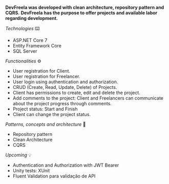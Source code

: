 **DevFreela was developed with clean architecture, repository pattern and CQRS.** 
**DevFreela has the purpose to offer projects and available labor regarding development.** 

*Technologies* ⌨️
- ASP.NET Core 7
- Entity Framework Core
- SQL Server

*Functionalities* ⚙️
- User registration for Client.
- User registration for Freelancer.
- User login using authentication and authorization.
- CRUD (Create, Read, Update, Delete) of Projects.
- Client has permissions to create, edit and delete the project.
- Add comments to the project: Client and Freelancers can communicate about the project progress through comments.
- Project status: Start and Finish
- Client can change the project status.

*Patterns, concepts and architecture* 📂
- Repository pattern
- Clean Architecture
- CQRS


*Upcoming* 💡
- Authentication and Authorization with JWT Bearer
- Unity tests: XUnit
- Fluent Validation para validação de API
